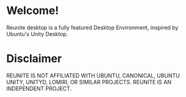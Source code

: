 # Welcome!
Reunite desktop is a fully featured Desktop Environment, inspired by Ubuntu's Unity Desktop.
# Disclaimer
REUNITE IS NOT AFFILIATED WITH UBUNTU, CANONICAL, UBUNTU UNITY, UNITYD, LOMIRI, OR SIMILAR PROJECTS. REUNITE IS AN INDEPENDENT PROJECT.
